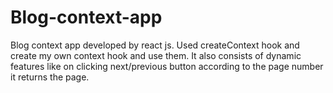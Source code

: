 # Blog-context-app
Blog context app developed by react js. Used createContext hook and create my own context hook and use them. It also consists of dynamic features like on clicking next/previous button according to the page number it returns the page.
